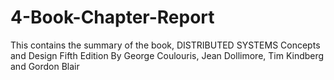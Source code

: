 # 4-Book-Chapter-Report
This contains the summary of the book, DISTRIBUTED SYSTEMS Concepts and Design Fifth Edition By George Coulouris, Jean Dollimore, Tim Kindberg and Gordon Blair
